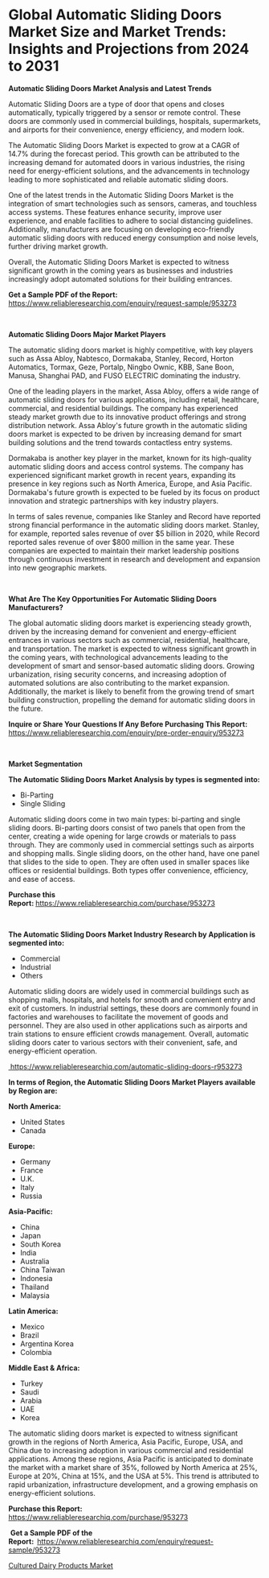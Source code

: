 <p><h1>Global Automatic Sliding Doors Market Size and Market Trends: Insights and Projections from 2024 to 2031</h1></p><p><strong>Automatic Sliding Doors Market Analysis and Latest Trends</strong></p>
<p><p>Automatic Sliding Doors are a type of door that opens and closes automatically, typically triggered by a sensor or remote control. These doors are commonly used in commercial buildings, hospitals, supermarkets, and airports for their convenience, energy efficiency, and modern look.</p><p>The Automatic Sliding Doors Market is expected to grow at a CAGR of 14.7% during the forecast period. This growth can be attributed to the increasing demand for automated doors in various industries, the rising need for energy-efficient solutions, and the advancements in technology leading to more sophisticated and reliable automatic sliding doors.</p><p>One of the latest trends in the Automatic Sliding Doors Market is the integration of smart technologies such as sensors, cameras, and touchless access systems. These features enhance security, improve user experience, and enable facilities to adhere to social distancing guidelines. Additionally, manufacturers are focusing on developing eco-friendly automatic sliding doors with reduced energy consumption and noise levels, further driving market growth.</p><p>Overall, the Automatic Sliding Doors Market is expected to witness significant growth in the coming years as businesses and industries increasingly adopt automated solutions for their building entrances.</p></p>
<p><strong>Get a Sample PDF of the Report:&nbsp;</strong> <a href="https://www.reliableresearchiq.com/enquiry/request-sample/953273">https://www.reliableresearchiq.com/enquiry/request-sample/953273</a></p>
<p>&nbsp;</p>
<p><strong>Automatic Sliding Doors Major Market Players</strong></p>
<p><p>The automatic sliding doors market is highly competitive, with key players such as Assa Abloy, Nabtesco, Dormakaba, Stanley, Record, Horton Automatics, Tormax, Geze, Portalp, Ningbo Ownic, KBB, Sane Boon, Manusa, Shanghai PAD, and FUSO ELECTRIC dominating the industry. </p><p>One of the leading players in the market, Assa Abloy, offers a wide range of automatic sliding doors for various applications, including retail, healthcare, commercial, and residential buildings. The company has experienced steady market growth due to its innovative product offerings and strong distribution network. Assa Abloy's future growth in the automatic sliding doors market is expected to be driven by increasing demand for smart building solutions and the trend towards contactless entry systems.</p><p>Dormakaba is another key player in the market, known for its high-quality automatic sliding doors and access control systems. The company has experienced significant market growth in recent years, expanding its presence in key regions such as North America, Europe, and Asia Pacific. Dormakaba's future growth is expected to be fueled by its focus on product innovation and strategic partnerships with key industry players.</p><p>In terms of sales revenue, companies like Stanley and Record have reported strong financial performance in the automatic sliding doors market. Stanley, for example, reported sales revenue of over $5 billion in 2020, while Record reported sales revenue of over $800 million in the same year. These companies are expected to maintain their market leadership positions through continuous investment in research and development and expansion into new geographic markets.</p></p>
<p>&nbsp;</p>
<p><strong>What Are The Key Opportunities For Automatic Sliding Doors Manufacturers?</strong></p>
<p><p>The global automatic sliding doors market is experiencing steady growth, driven by the increasing demand for convenient and energy-efficient entrances in various sectors such as commercial, residential, healthcare, and transportation. The market is expected to witness significant growth in the coming years, with technological advancements leading to the development of smart and sensor-based automatic sliding doors. Growing urbanization, rising security concerns, and increasing adoption of automated solutions are also contributing to the market expansion. Additionally, the market is likely to benefit from the growing trend of smart building construction, propelling the demand for automatic sliding doors in the future.</p></p>
<p><strong>Inquire or Share Your Questions If Any Before Purchasing This Report:</strong> <a href="https://www.reliableresearchiq.com/enquiry/pre-order-enquiry/953273">https://www.reliableresearchiq.com/enquiry/pre-order-enquiry/953273</a></p>
<p>&nbsp;</p>
<p><strong>Market Segmentation</strong></p>
<p><strong>The Automatic Sliding Doors Market Analysis by types is segmented into:</strong></p>
<p><ul><li>Bi-Parting</li><li>Single Sliding</li></ul></p>
<p><p>Automatic sliding doors come in two main types: bi-parting and single sliding doors. Bi-parting doors consist of two panels that open from the center, creating a wide opening for large crowds or materials to pass through. They are commonly used in commercial settings such as airports and shopping malls. Single sliding doors, on the other hand, have one panel that slides to the side to open. They are often used in smaller spaces like offices or residential buildings. Both types offer convenience, efficiency, and ease of access.</p></p>
<p><strong>Purchase this Report:&nbsp;</strong><a href="https://www.reliableresearchiq.com/purchase/953273">https://www.reliableresearchiq.com/purchase/953273</a></p>
<p>&nbsp;</p>
<p><strong>The Automatic Sliding Doors Market Industry Research by Application is segmented into:</strong></p>
<p><ul><li>Commercial</li><li>Industrial</li><li>Others</li></ul></p>
<p><p>Automatic sliding doors are widely used in commercial buildings such as shopping malls, hospitals, and hotels for smooth and convenient entry and exit of customers. In industrial settings, these doors are commonly found in factories and warehouses to facilitate the movement of goods and personnel. They are also used in other applications such as airports and train stations to ensure efficient crowds management. Overall, automatic sliding doors cater to various sectors with their convenient, safe, and energy-efficient operation.</p></p>
<p><a href="https://www.reliableresearchiq.com/automatic-sliding-doors-r953273">&nbsp;https://www.reliableresearchiq.com/automatic-sliding-doors-r953273</a></p>
<p><strong>In terms of Region, the Automatic Sliding Doors Market Players available by Region are:</strong></p>
<p>
    <p> <strong> North America: </strong>
        <ul>
            <li>United States</li>
            <li>Canada</li>
        </ul>
        </p> 
    <p> <strong> Europe: </strong>
        <ul>
            <li>Germany</li>
            <li>France</li>
            <li>U.K.</li>
            <li>Italy</li>
            <li>Russia</li>
        </ul>
        </p> 
    <p> <strong> Asia-Pacific: </strong>
        <ul>
            <li>China</li>
            <li>Japan</li>
            <li>South Korea</li>
            <li>India</li>
            <li>Australia</li>
            <li>China Taiwan</li>
            <li>Indonesia</li>
            <li>Thailand</li>
            <li>Malaysia</li>
        </ul>
        </p> 
    <p> <strong> Latin America: </strong>
        <ul>
            <li>Mexico</li>
            <li>Brazil</li>
            <li>Argentina Korea</li>
            <li>Colombia</li>
        </ul>
        </p> 
    <p> <strong> Middle East & Africa: </strong>
        <ul>
            <li>Turkey</li>
            <li>Saudi</li>
            <li>Arabia</li>
            <li>UAE</li>
            <li>Korea</li>
        </ul>
    </p>
    </p>
<p><p>The automatic sliding doors market is expected to witness significant growth in the regions of North America, Asia Pacific, Europe, USA, and China due to increasing adoption in various commercial and residential applications. Among these regions, Asia Pacific is anticipated to dominate the market with a market share of 35%, followed by North America at 25%, Europe at 20%, China at 15%, and the USA at 5%. This trend is attributed to rapid urbanization, infrastructure development, and a growing emphasis on energy-efficient solutions.</p></p>
<p><strong>Purchase this Report: </strong><a href="https://www.reliableresearchiq.com/purchase/953273">https://www.reliableresearchiq.com/purchase/953273</a></p>
<p>&nbsp;<strong>Get a Sample PDF of the Report:&nbsp;&nbsp;</strong><a href="https://www.reliableresearchiq.com/enquiry/request-sample/953273">https://www.reliableresearchiq.com/enquiry/request-sample/953273</a></p>
<p><strong></strong></p>
<p><p><a href="https://github.com/BerryGuann/Market-Research-Report-List-1/blob/main/cultured-dairy-products-market.md">Cultured Dairy Products Market</a></p></p>